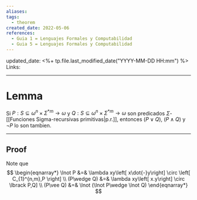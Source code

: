 ```yaml
---
aliases: 
tags: 
  - theorem
created_date: 2022-05-06
references: 
  - Guia 1 = Lenguajes Formales y Computabilidad
  - Guia 5 = Lenguajes Formales y Computabilidad
---
```

updated_date: <%+ tp.file.last_modified_date("YYYY-MM-DD HH:mm") %>
Links: 

---
# Lemma
Si $P:S\subseteq \omega ^{n}\times \Sigma ^{\ast m}\rightarrow \omega$ y $Q:S\subseteq \omega ^{n}\times \Sigma ^{\ast m}\rightarrow \omega$ son predicados $\Sigma$-[[Funciones Sigma-recursivas primitivas|p.r.]], entonces $(P\vee Q)$, $(P\wedge Q)$ y $\lnot P$ lo son tambien.

---
## Proof
Note que
$$
\begin{eqnarray*}
\lnot P &=&
\lambda xy\left[ x\dot{-}y\right] \circ \left[ C_{1}^{n,m},P \right] 
\\
(P\wedge Q) &=&
\lambda xy\left[ x.y\right] \circ \lbrack P,Q] 
\\
(P\vee Q) &=&
\lnot (\lnot P\wedge \lnot Q)
\end{eqnarray*}
$$